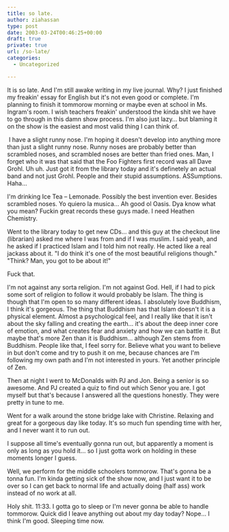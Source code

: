 ```yaml
---
title: so late.
author: ziahassan
type: post
date: 2003-03-24T00:46:25+00:00
draft: true
private: true
url: /so-late/
categories:
  - Uncategorized

---
```

It is so late. And I'm still awake writing in my live journal. Why? I just finished my freakin' essay for English but it's not even good or complete. I'm planning to finish it tommorow morning or maybe even at school in Ms. Ingram's room. I wish teachers freakin' understood the kinda shit we have to go through in this damn show process. I'm also just lazy&#8230; but blaming it on the show is the easiest and most valid thing I can think of.

&nbsp;I have a slight runny nose. I'm hoping it doesn't develop into anything more than just a slight runny nose. Runny noses are probably better than scrambled noses, and scrambled noses are better than fried ones. Man, I forget who it was that said that the Foo Fighters first record was all Dave Grohl. Uh uh. Just got it from the library today and it's definetely an actual band and not just Grohl. People and their stupid assumptions. ASSumptions. Haha&#8230;

I'm drinking Ice Tea &#8211; Lemonade. Possibly the best invention ever. Besides scrambled noses. Yo quiero la musica&#8230; Ah good ol Oasis. Dya know what you mean? Fuckin great records these guys made. I need Heathen Chemistry.

Went to the library today to get new CDs&#8230; and this guy at the checkout line (librarian) asked me where I was from and if I was muslim. I said yeah, and he asked if I practiced Islam and I told him not really. He acted like a real jackass about it. "I do think it's one of the most beautiful religions though." "Think? Man, you got to be about it!"

Fuck that.

I'm not against any sorta religion. I'm not against God. Hell, if I had to pick some sort of religion to follow it would probably be Islam. The thing is though that I'm open to so many different ideas. I absolutely love Buddhism, I think it's gorgeous. The thing that Buddhism has that Islam doesn't it is a physical element. Almost a psychological feel, and I really like that it isn't about the sky falling and creating the earth&#8230; it's about the deep inner core of emotion, and what creates fear and anxiety and how we can battle it. But maybe that's more Zen than it is Buddhism&#8230; although Zen stems from Buddhism. People like that, I feel sorry for. Believe what you want to believe in but don't come and try to push it on me, because chances are I'm following my own path and I'm not interested in yours. Yet another principle of Zen.

Then at night I went to McDonalds with PJ and Jon. Being a senior is so awesome. And PJ created a quiz to find out which Senor you are. I got myself but that's because I answered all the questions honestly. They were pretty in tune to me.

Went for a walk around the stone bridge lake with Christine. Relaxing and great for a gorgeous day like today. It's so much fun spending time with her, and I never want it to run out.

I suppose all time's eventually gonna run out, but apparently a moment is only as long as you hold it&#8230; so I just gotta work on holding in these moments longer I guess.

Well, we perform for the middle schoolers tommorow. That's gonna be a tonna fun. I'm kinda getting sick of the show now, and I just want it to be over so I can get back to normal life and actually doing (half ass) work instead of no work at all.

Holy shit. 11:33. I gotta go to sleep or I'm never gonna be able to handle tommorow. Quick did I leave anything out about my day today? Nope&#8230; I think I'm good. Sleeping time now.